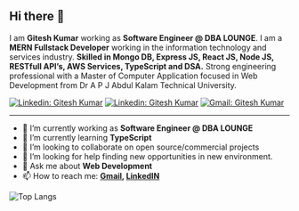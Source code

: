 ## Hi there 👋

I am **Gitesh Kumar** working as **Software Engineer @ DBA LOUNGE**. I am a **MERN Fullstack Developer** working in the information technology and services industry. **Skilled in Mongo DB, Express JS, React JS, Node JS, RESTfull API’s, AWS Services, TypeScript and DSA.** Strong engineering professional with a Master of Computer Application focused in Web Development from Dr A P J Abdul Kalam Technical University.


[![Linkedin: Gitesh Kumar](https://img.shields.io/badge/-Gitesh_Kumar-blue?style=flat-square&logo=Linkedin&logoColor=white&link=https://www.linkedin.com/in/gitesh-kumar-an5h/)](https://www.linkedin.com/in/gitesh-kumar-an5h/)
[![Linkedin: Gitesh Kumar](https://img.shields.io/badge/-Gitesh_Kumar-whitesmoke?style=flat-square&logo=github&logoColor=black&link=https://github.com/gitesh152)](https://github.com/gitesh152/)
[![Gmail: Gitesh Kumar](https://img.shields.io/badge/-Gitesh_Kumar-red?style=flat-square&logo=Gmail&logoColor=white&link=https://mail.google.com/mail/u/0/?fs=1&to=gitesh152@gmail.com&su=SUBJECT&body=BODY&tf=cm)](https://mail.google.com/mail/u/0/?fs=1&to=gitesh152@gmail.com&su=SUBJECT&body=BODY&tf=cm)

---

- 🔭 I’m currently working as **Software Engineer @ DBA LOUNGE**
- 🌱 I’m currently learning **TypeScript**
- 👯 I’m looking to collaborate on open source/commercial projects
- 🤔 I’m looking for help finding new opportunities in new environment.
- 💬 Ask me about **Web Development**
- 📫 How to reach me:
  **[Gmail](https://mail.google.com/mail/u/0/?fs=1&to=gitesh152@gmail.com&su=SUBJECT&body=BODY&tf=cm), [LinkedIN](https://www.linkedin.com/in/gitesh-kumar-an5h)**

![Top Langs](https://github-readme-stats.vercel.app/api/top-langs/?username=gitesh152&layout=compact&theme=dark&hide_border=true)
<!--
 ![Gitesh's github stats](https://github-readme-stats.vercel.app/api?username=gitesh152&show_icons=true&hide_border=true&theme=dark)

[![trophy](https://github-profile-trophy.vercel.app/?username=gitesh152)](https://github.com/gitesh152/github-profile-trophy)
-->
